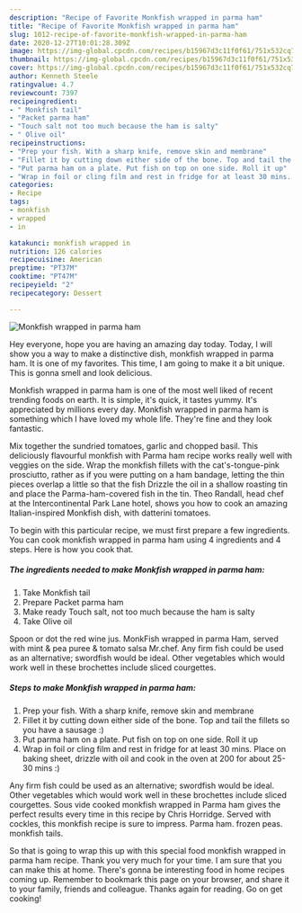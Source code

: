 ```yaml
---
description: "Recipe of Favorite Monkfish wrapped in parma ham"
title: "Recipe of Favorite Monkfish wrapped in parma ham"
slug: 1012-recipe-of-favorite-monkfish-wrapped-in-parma-ham
date: 2020-12-27T10:01:28.309Z
image: https://img-global.cpcdn.com/recipes/b15967d3c11f0f61/751x532cq70/monkfish-wrapped-in-parma-ham-recipe-main-photo.jpg
thumbnail: https://img-global.cpcdn.com/recipes/b15967d3c11f0f61/751x532cq70/monkfish-wrapped-in-parma-ham-recipe-main-photo.jpg
cover: https://img-global.cpcdn.com/recipes/b15967d3c11f0f61/751x532cq70/monkfish-wrapped-in-parma-ham-recipe-main-photo.jpg
author: Kenneth Steele
ratingvalue: 4.7
reviewcount: 7397
recipeingredient:
- " Monkfish tail"
- "Packet parma ham"
- "Touch salt not too much because the ham is salty"
- " Olive oil"
recipeinstructions:
- "Prep your fish. With a sharp knife, remove skin and membrane"
- "Fillet it by cutting down either side of the bone. Top and tail the fillets so you have a sausage :)"
- "Put parma ham on a plate. Put fish on top on one side. Roll it up"
- "Wrap in foil or cling film and rest in fridge for at least 30 mins. Place on baking sheet, drizzle with oil and cook in the oven at 200 for about 25-30 mins :)"
categories:
- Recipe
tags:
- monkfish
- wrapped
- in

katakunci: monkfish wrapped in 
nutrition: 126 calories
recipecuisine: American
preptime: "PT37M"
cooktime: "PT47M"
recipeyield: "2"
recipecategory: Dessert

---
```



![Monkfish wrapped in parma ham](https://img-global.cpcdn.com/recipes/b15967d3c11f0f61/751x532cq70/monkfish-wrapped-in-parma-ham-recipe-main-photo.jpg)

Hey everyone, hope you are having an amazing day today. Today, I will show you a way to make a distinctive dish, monkfish wrapped in parma ham. It is one of my favorites. This time, I am going to make it a bit unique. This is gonna smell and look delicious.

Monkfish wrapped in parma ham is one of the most well liked of recent trending foods on earth. It is simple, it's quick, it tastes yummy. It's appreciated by millions every day. Monkfish wrapped in parma ham is something which I have loved my whole life. They're fine and they look fantastic.

Mix together the sundried tomatoes, garlic and chopped basil. This deliciously flavourful monkfish with Parma ham recipe works really well with veggies on the side. Wrap the monkfish fillets with the cat&#39;s-tongue-pink prosciutto, rather as if you were putting on a ham bandage, letting the thin pieces overlap a little so that the fish Drizzle the oil in a shallow roasting tin and place the Parma-ham-covered fish in the tin. Theo Randall, head chef at the Intercontinental Park Lane hotel, shows you how to cook an amazing Italian-inspired Monkfish dish, with datterini tomatoes.


To begin with this particular recipe, we must first prepare a few ingredients. You can cook monkfish wrapped in parma ham using 4 ingredients and 4 steps. Here is how you cook that.

<!--inarticleads1-->

##### The ingredients needed to make Monkfish wrapped in parma ham:

1. Take  Monkfish tail
1. Prepare Packet parma ham
1. Make ready Touch salt, not too much because the ham is salty
1. Take  Olive oil


Spoon or dot the red wine jus. MonkFish wrapped in parma Ham, served with mint &amp; pea puree &amp; tomato salsa Mr.chef. Any firm fish could be used as an alternative; swordfish would be ideal. Other vegetables which would work well in these brochettes include sliced courgettes. 

<!--inarticleads2-->

##### Steps to make Monkfish wrapped in parma ham:

1. Prep your fish. With a sharp knife, remove skin and membrane
1. Fillet it by cutting down either side of the bone. Top and tail the fillets so you have a sausage :)
1. Put parma ham on a plate. Put fish on top on one side. Roll it up
1. Wrap in foil or cling film and rest in fridge for at least 30 mins. Place on baking sheet, drizzle with oil and cook in the oven at 200 for about 25-30 mins :)


Any firm fish could be used as an alternative; swordfish would be ideal. Other vegetables which would work well in these brochettes include sliced courgettes. Sous vide cooked monkfish wrapped in Parma ham gives the perfect results every time in this recipe by Chris Horridge. Served with cockles, this monkfish recipe is sure to impress. Parma ham. frozen peas. monkfish tails. 

So that is going to wrap this up with this special food monkfish wrapped in parma ham recipe. Thank you very much for your time. I am sure that you can make this at home. There's gonna be interesting food in home recipes coming up. Remember to bookmark this page on your browser, and share it to your family, friends and colleague. Thanks again for reading. Go on get cooking!
